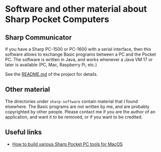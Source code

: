 # Software and other material about Sharp Pocket Computers

## Sharp Communicator
If you have a Sharp PC-1500 or PC-1600 with a serial interface, then this software allows to
exchange Basic programs between a PC and the Pocket PC. The software is written in Java,
and works whenever a Java VM 17 or later is available (PC, Mac, Raspberry Pi, etc.)

See the [README.md](pc1600-serial/README.md) of the project for details.

## Other material
The directories under `sharp-software` contain material that I found elsewhere. The Basic programs
are not written by me, and are probably copyrighted by other people. Please contact me if
you are the author of an application, and want it to be removed, or if you want to be credited.

## Useful links
* [How to build various Sharp Pocket PC tools for MacOS](https://gist.github.com/tinue/c6c4fc4dc6ca26dd3dbfa44704a373a0?fbclid=IwZXh0bgNhZW0CMTAAAR06xbYNoRf3ujzYc1ZlEonfYnalcrhVKveew2URx7ZLgsq5bUz2E7U0Wlw_aem_eEHWBrRQY9ftLYI3JJ8d0Q)
